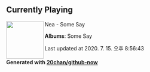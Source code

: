 ## Currently Playing

<img align="left" width="100" src="https://lh3.googleusercontent.com/dief5zyohb4cWNb4HDmvIY79yngdFfWZcwQ22mIx9TOQHFCZyKwprPxPQg97yeJjd5J7eXCZrHAZnFGK">

Nea - Some Say

**Albums**: Some Say

Last updated at 2020. 7. 15. 오후 8:56:43

#### Generated with [20chan/github-now](https://github.com/20chan/github-now)


<!--
**20chan/20chan** is a ✨ _special_ ✨ repository because its `README.md` (this file) appears on your GitHub profile.

Here are some ideas to get you started:

- 🔭 I’m currently working on ...
- 🌱 I’m currently learning ...
- 👯 I’m looking to collaborate on ...
- 🤔 I’m looking for help with ...
- 💬 Ask me about ...
- 📫 How to reach me: ...
- 😄 Pronouns: ...
- ⚡ Fun fact: ...
-->
